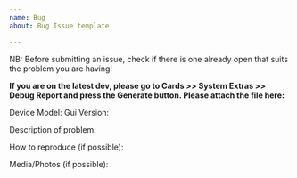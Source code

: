 ```yaml
---
name: Bug
about: Bug Issue template

---
```

NB: Before submitting an issue, check if there is one already open that suits the problem you are having!

<b>If you are on the latest dev, please go to Cards >> System Extras >> Debug Report and press the Generate button.
  Please attach the file here:</b>


Device Model: 
Gui Version:

Description of problem:

How to reproduce (if possible):

Media/Photos (if possible):
